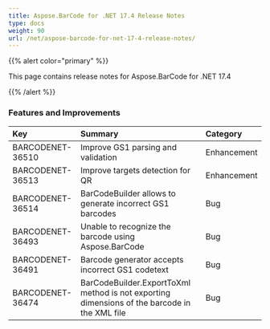 ```yaml
---
title: Aspose.BarCode for .NET 17.4 Release Notes
type: docs
weight: 90
url: /net/aspose-barcode-for-net-17-4-release-notes/
---
```


{{% alert color="primary" %}} 

This page contains release notes for Aspose.BarCode for .NET 17.4

{{% /alert %}} 
### **Features and Improvements**

|**Key**|**Summary**|**Category**|
| :- | :- | :- |
|BARCODENET-36510|Improve GS1 parsing and validation|Enhancement|
|BARCODENET-36513|Improve targets detection for QR|Enhancement|
|BARCODENET-36514|BarCodeBuilder allows to generate incorrect GS1 barcodes|Bug|
|BARCODENET-36493|Unable to recognize the barcode using Aspose.BarCode|Bug|
|BARCODENET-36491|Barcode generator accepts incorrect GS1 codetext|Bug|
|BARCODENET-36474|BarCodeBuilder.ExportToXml method is not exporting dimensions of the barcode in the XML file|Bug|

